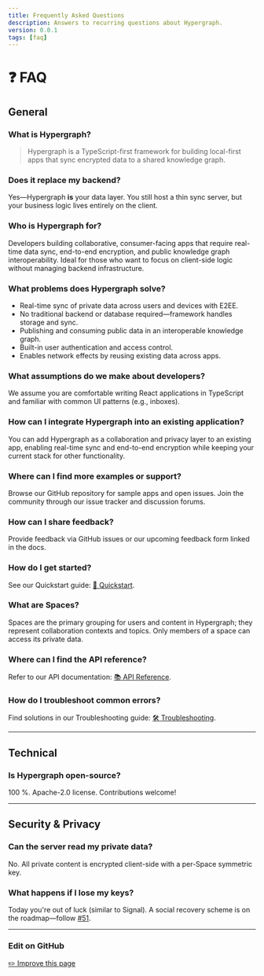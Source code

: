 ```yaml
---
title: Frequently Asked Questions
description: Answers to recurring questions about Hypergraph.
version: 0.0.1
tags: [faq]
---
```


# ❓ FAQ

## General

### What is Hypergraph?

> Hypergraph is a TypeScript-first framework for building local-first apps that sync encrypted data to a shared knowledge graph.

### Does it replace my backend?

Yes—Hypergraph **is** your data layer. You still host a thin sync server, but your business logic lives entirely on the client.

### Who is Hypergraph for?

Developers building collaborative, consumer-facing apps that require real-time data sync, end-to-end encryption, and public knowledge graph interoperability. Ideal for those who want to focus on client-side logic without managing backend infrastructure.

### What problems does Hypergraph solve?

- Real-time sync of private data across users and devices with E2EE.
- No traditional backend or database required—framework handles storage and sync.
- Publishing and consuming public data in an interoperable knowledge graph.
- Built-in user authentication and access control.
- Enables network effects by reusing existing data across apps.

### What assumptions do we make about developers?

We assume you are comfortable writing React applications in TypeScript and familiar with common UI patterns (e.g., inboxes).

### How can I integrate Hypergraph into an existing application?

You can add Hypergraph as a collaboration and privacy layer to an existing app, enabling real-time sync and end-to-end encryption while keeping your current stack for other functionality.

### Where can I find more examples or support?

Browse our GitHub repository for sample apps and open issues. Join the community through our issue tracker and discussion forums.

### How can I share feedback?

Provide feedback via GitHub issues or our upcoming feedback form linked in the docs.

### How do I get started?
See our Quickstart guide: [🚀 Quickstart](/docs/quickstart).

### What are Spaces?
Spaces are the primary grouping for users and content in Hypergraph; they represent collaboration contexts and topics. Only members of a space can access its private data.

### Where can I find the API reference?
Refer to our API documentation: [📚 API Reference](/docs/api-reference).

### How do I troubleshoot common errors?
Find solutions in our Troubleshooting guide: [🛠 Troubleshooting](/docs/troubleshooting).

---

## Technical

<!-- ### Which database do you use under the hood?

None. Updates are stored as **CRDT events** on the sync server and optionally mirrored to IPFS for redundancy. Public data is published as JSON-LD on-chain. -->

### Is Hypergraph open-source?

100 %. Apache-2.0 license. Contributions welcome!

<!-- ### How big can a Space grow?

We tested 50 k events / 10 MB snapshots on consumer laptops. Planned optimizations include **document sharding** and delta compression. -->

---

## Security & Privacy

### Can the server read my private data?

No. All private content is encrypted client-side with a per-Space symmetric key.

### What happens if I lose my keys?

Today you're out of luck (similar to Signal). A social recovery scheme is on the roadmap—follow [#51](https://github.com/graphprotocol/hypergraph/issues/51).

---

### Edit on GitHub

[✏️ Improve this page](https://github.com/graphprotocol/hypergraph/edit/main/docs/docs/faq.md) 